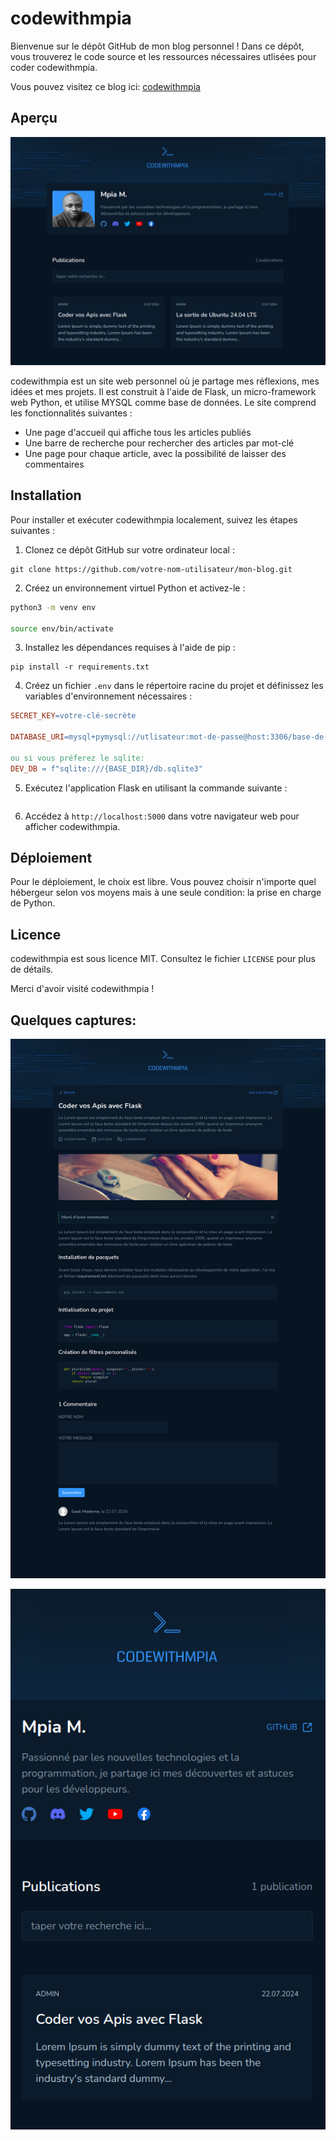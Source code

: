 # codewithmpia

Bienvenue sur le dépôt GitHub de mon blog personnel ! Dans ce dépôt, vous trouverez le code source et les ressources nécessaires utlisées pour coder codewithmpia.

Vous pouvez visitez ce blog ici: [codewithmpia](https://codewithmpia.pythonanywhere.com/)

## Aperçu

![Capture d'écran de la page d'accueil](/contents/assets/static/images/screenshots/screenshot-lg.png)

codewithmpia est un site web personnel où je partage mes réflexions, mes idées et mes projets. Il est construit à l'aide de Flask, un micro-framework web Python, et utilise MYSQL comme base de données. Le site comprend les fonctionnalités suivantes :

* Une page d'accueil qui affiche tous les articles publiés
* Une barre de recherche pour rechercher des articles par mot-clé
* Une page pour chaque article, avec la possibilité de laisser des commentaires

## Installation

Pour installer et exécuter codewithmpia localement, suivez les étapes suivantes :

1. Clonez ce dépôt GitHub sur votre ordinateur local :
```
git clone https://github.com/votre-nom-utilisateur/mon-blog.git
```

2. Créez un environnement virtuel Python et activez-le :
```bash
python3 -m venv env

source env/bin/activate
```

3. Installez les dépendances requises à l'aide de pip :
```
pip install -r requirements.txt
```

4. Créez un fichier `.env` dans le répertoire racine du projet et définissez les variables d'environnement nécessaires :

```makefile
SECRET_KEY=votre-clé-secrète

DATABASE_URI=mysql+pymysql://utlisateur:mot-de-passe@host:3306/base-de-donnee

ou si vous préferez le sqlite:
DEV_DB = f"sqlite:///{BASE_DIR}/db.sqlite3"
```

5. Exécutez l'application Flask en utilisant la commande suivante :
```python run_app.py 
```
6. Accédez à `http://localhost:5000` dans votre navigateur web pour afficher codewithmpia.

## Déploiement

Pour le déploiement, le choix est libre. Vous pouvez choisir n'importe quel hébergeur selon vos moyens mais à une seule condition: la prise en charge de Python. 

## Licence

codewithmpia est sous licence MIT. Consultez le fichier `LICENSE` pour plus de détails.

Merci d'avoir visité codewithmpia !

## Quelques captures:

![Capture d'écran de la page de detail d'un article](/contents/assets/static/images/screenshots/screenshot-lg-2.png)

![Capture d'écran de la page d'accueil pour mobile](/contents/assets/static/images/screenshots/screenshot-sm.png)

